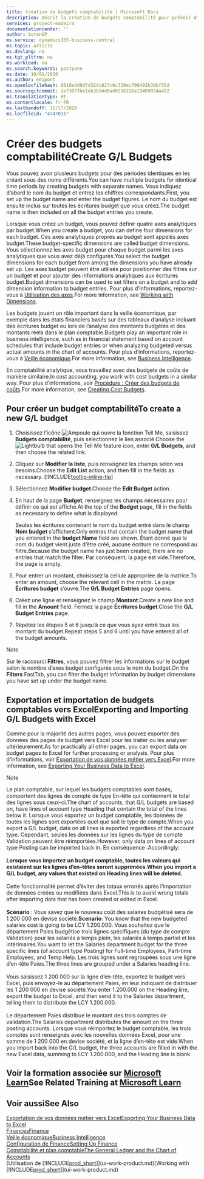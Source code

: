 ```yaml
---
title: Création de budgets comptabilité | Microsoft Docs
description: Décrit la création de budgets comptabilité pour prévoir différentes activités financières et affecter des axes analytiques à des fins de veille économique.
services: project-madeira
documentationcenter: ''
author: SorenGP
ms.service: dynamics365-business-central
ms.topic: article
ms.devlang: na
ms.tgt_pltfrm: na
ms.workload: na
ms.search.keywords: postpone
ms.date: 10/01/2020
ms.author: edupont
ms.openlocfilehash: 6018edd9d7d324c827c6c338ec700492b39bf56d
ms.sourcegitcommit: 2e7307fbe1eb3b34d0ad9356226a19409054a402
ms.translationtype: HT
ms.contentlocale: fr-FR
ms.lasthandoff: 12/17/2020
ms.locfileid: "4747015"
---
```

# <a name="create-gl-budgets"></a><span data-ttu-id="46c43-103">Créer des budgets comptabilité</span><span class="sxs-lookup"><span data-stu-id="46c43-103">Create G/L Budgets</span></span>
<span data-ttu-id="46c43-104">Vous pouvez avoir plusieurs budgets pour des périodes identiques en les créant sous des noms différents.</span><span class="sxs-lookup"><span data-stu-id="46c43-104">You can have multiple budgets for identical time periods by creating budgets with separate names.</span></span> <span data-ttu-id="46c43-105">Vous indiquez d’abord le nom du budget et entrez les chiffres correspondants.</span><span class="sxs-lookup"><span data-stu-id="46c43-105">First, you set up the budget name and enter the budget figures.</span></span> <span data-ttu-id="46c43-106">Le nom du budget est ensuite inclus sur toutes les écritures budget que vous créez.</span><span class="sxs-lookup"><span data-stu-id="46c43-106">The budget name is then included on all the budget entries you create.</span></span>  

<span data-ttu-id="46c43-107">Lorsque vous créez un budget, vous pouvez définir quatre axes analytiques par budget.</span><span class="sxs-lookup"><span data-stu-id="46c43-107">When you create a budget, you can define four dimensions for each budget.</span></span> <span data-ttu-id="46c43-108">Ces axes analytiques propres au budget sont appelés axes budget.</span><span class="sxs-lookup"><span data-stu-id="46c43-108">These budget-specific dimensions are called budget dimensions.</span></span> <span data-ttu-id="46c43-109">Vous sélectionnez les axes budget pour chaque budget parmi les axes analytiques que vous avez déjà configurés.</span><span class="sxs-lookup"><span data-stu-id="46c43-109">You select the budget dimensions for each budget from among the dimensions you have already set up.</span></span> <span data-ttu-id="46c43-110">Les axes budget peuvent être utilisés pour positionner des filtres sur un budget et pour ajouter des informations analytiques aux écritures budget.</span><span class="sxs-lookup"><span data-stu-id="46c43-110">Budget dimensions can be used to set filters on a budget and to add dimension information to budget entries.</span></span> <span data-ttu-id="46c43-111">Pour plus d’informations, reportez-vous à [Utilisation des axes](finance-dimensions.md).</span><span class="sxs-lookup"><span data-stu-id="46c43-111">For more information, see [Working with Dimensions](finance-dimensions.md).</span></span>

<span data-ttu-id="46c43-112">Les budgets jouent un rôle important dans la veille économique, par exemple dans les états financiers basés sur des tableaux d’analyse incluant des écritures budget ou lors de l’analyse des montants budgétés et des montants réels dans le plan comptable.</span><span class="sxs-lookup"><span data-stu-id="46c43-112">Budgets play an important role in business intelligence, such as in financial statement based on account schedules that include budget entries or when analyzing budgeted versus actual amounts in the chart of accounts.</span></span> <span data-ttu-id="46c43-113">Pour plus d’informations, reportez-vous à [Veille économique](bi.md).</span><span class="sxs-lookup"><span data-stu-id="46c43-113">For more information, see [Business Intelligence](bi.md).</span></span>

<span data-ttu-id="46c43-114">En comptabilité analytique, vous travaillez avec des budgets de coûts de manière similaire.</span><span class="sxs-lookup"><span data-stu-id="46c43-114">In cost accounting, you work with cost budgets in a similar way.</span></span> <span data-ttu-id="46c43-115">Pour plus d’informations, voir [Procédure : Créer des budgets de coûts](finance-create-cost-budgets.md).</span><span class="sxs-lookup"><span data-stu-id="46c43-115">For more information, see [Creating Cost Budgets](finance-create-cost-budgets.md).</span></span>    

## <a name="to-create-a-new-gl-budget"></a><span data-ttu-id="46c43-116">Pour créer un budget comptabilité</span><span class="sxs-lookup"><span data-stu-id="46c43-116">To create a new G/L budget</span></span>  
1. <span data-ttu-id="46c43-117">Choisissez l’icône ![Ampoule qui ouvre la fonction Tell Me](media/ui-search/search_small.png "Dites-moi ce que vous voulez faire"), saisissez **Budgets comptabilité**, puis sélectionnez le lien associé.</span><span class="sxs-lookup"><span data-stu-id="46c43-117">Choose the ![Lightbulb that opens the Tell Me feature](media/ui-search/search_small.png "Tell me what you want to do") icon, enter **G/L Budgets**, and then choose the related link.</span></span>  
2. <span data-ttu-id="46c43-118">Cliquez sur **Modifier la liste**, puis renseignez les champs selon vos besoins.</span><span class="sxs-lookup"><span data-stu-id="46c43-118">Choose the **Edit List** action, and then fill in the fields as necessary.</span></span> [!INCLUDE[tooltip-inline-tip](includes/tooltip-inline-tip_md.md)]  
3. <span data-ttu-id="46c43-119">Sélectionnez **Modifier budget**.</span><span class="sxs-lookup"><span data-stu-id="46c43-119">Choose the **Edit Budget** action.</span></span>
4. <span data-ttu-id="46c43-120">En haut de la page **Budget**, renseignez les champs nécessaires pour définir ce qui est affiché.</span><span class="sxs-lookup"><span data-stu-id="46c43-120">At the top of the **Budget** page, fill in the fields as necessary to define what is displayed.</span></span>  

    <span data-ttu-id="46c43-121">Seules les écritures contenant le nom du budget entré dans le champ **Nom budget** s’affichent.</span><span class="sxs-lookup"><span data-stu-id="46c43-121">Only entries that contain the budget name that you entered in the **budget Name** field are shown.</span></span> <span data-ttu-id="46c43-122">Étant donné que le nom du budget vient juste d’être créé, aucune écriture ne correspond au filtre.</span><span class="sxs-lookup"><span data-stu-id="46c43-122">Because the budget name has just been created, there are no entries that match the filter.</span></span> <span data-ttu-id="46c43-123">Par conséquent, la page est vide.</span><span class="sxs-lookup"><span data-stu-id="46c43-123">Therefore, the page is empty.</span></span>  
5. <span data-ttu-id="46c43-124">Pour entrer un montant, choisissez la cellule appropriée de la matrice.</span><span class="sxs-lookup"><span data-stu-id="46c43-124">To enter an amount, choose the relevant cell in the matrix.</span></span> <span data-ttu-id="46c43-125">La page **Écritures budget** s’ouvre.</span><span class="sxs-lookup"><span data-stu-id="46c43-125">The **G/L Budget Entries** page opens.</span></span>  
6. <span data-ttu-id="46c43-126">Créez une ligne et renseignez le champ **Montant**.</span><span class="sxs-lookup"><span data-stu-id="46c43-126">Create a new line and fill in the **Amount** field.</span></span> <span data-ttu-id="46c43-127">Fermez la page **Écritures budget**.</span><span class="sxs-lookup"><span data-stu-id="46c43-127">Close the **G/L Budget Entries** page.</span></span>  
7. <span data-ttu-id="46c43-128">Répétez les étapes 5 et 6 jusqu’à ce que vous ayez entré tous les montant du budget.</span><span class="sxs-lookup"><span data-stu-id="46c43-128">Repeat steps 5 and 6 until you have entered all of the budget amounts.</span></span>  

> [!NOTE]  
>  <span data-ttu-id="46c43-129">Sur le raccourci **Filtres**, vous pouvez filtrer les informations sur le budget selon le nombre d’axes budget configurés sous le nom du budget.</span><span class="sxs-lookup"><span data-stu-id="46c43-129">On the **Filters** FastTab, you can filter the budget information by budget dimensions you have set up under the budget name.</span></span>

## <a name="exporting-and-importing-gl-budgets-with-excel"></a><span data-ttu-id="46c43-130">Exportation et importation de budgets comptables vers Excel</span><span class="sxs-lookup"><span data-stu-id="46c43-130">Exporting and Importing G/L Budgets with Excel</span></span>
<span data-ttu-id="46c43-131">Comme pour la majorité des autres pages, vous pouvez exporter des données des pages de budget vers Excel pour les traiter ou les analyser ultérieurement.</span><span class="sxs-lookup"><span data-stu-id="46c43-131">As for practically all other pages, you can export data on budget pages to Excel for further processing or analysis.</span></span> <span data-ttu-id="46c43-132">Pour plus d’informations, voir [Exportation de vos données métier vers Excel](about-export-data.md).</span><span class="sxs-lookup"><span data-stu-id="46c43-132">For more information, see [Exporting Your Business Data to Excel](about-export-data.md).</span></span>

> [!NOTE]
> <span data-ttu-id="46c43-133">Le plan comptable, sur lequel les budgets comptables sont basés, comportent des lignes de compte de type En-tête qui contiennent le total des lignes sous ceux-ci.</span><span class="sxs-lookup"><span data-stu-id="46c43-133">The chart of accounts, that G/L budgets are based on, have lines of account type Heading that contain the total of the lines below it.</span></span> <span data-ttu-id="46c43-134">Lorsque vous exportez un budget comptable, les données de toutes les lignes sont exportées quel que soit le type de compte.</span><span class="sxs-lookup"><span data-stu-id="46c43-134">When you export a G/L budget, data on all lines is exported regardless of the account type.</span></span> <span data-ttu-id="46c43-135">Cependant, seules les données sur les lignes du type de compte Validation peuvent être réimportées.</span><span class="sxs-lookup"><span data-stu-id="46c43-135">However, only data on lines of account type Posting can be imported back in.</span></span> <span data-ttu-id="46c43-136">En conséquence :</span><span class="sxs-lookup"><span data-stu-id="46c43-136">Accordingly:</span></span> <br /><br /> <span data-ttu-id="46c43-137">**Lorsque vous importez un budget comptable, toutes les valeurs qui existaient sur les lignes d’en-têtes seront supprimées.**</span><span class="sxs-lookup"><span data-stu-id="46c43-137">**When you import a G/L budget, any values that existed on Heading lines will be deleted.**</span></span> <br /><br /> <span data-ttu-id="46c43-138">Cette fonctionnalité permet d’éviter des totaux erronés après l’importation de données créées ou modifiées dans Excel.</span><span class="sxs-lookup"><span data-stu-id="46c43-138">This is to avoid wrong totals after importing data that has been created or edited in Excel.</span></span><br /><br /> <span data-ttu-id="46c43-139">**Scénario** : Vous savez que le nouveau coût des salaires budgétisé sera de 1 200 000 en devise société.</span><span class="sxs-lookup"><span data-stu-id="46c43-139">**Scenario**: You know that the new budgeted salaries cost is going to be LCY 1.200.000.</span></span> <span data-ttu-id="46c43-140">Vous souhaitez que le département Paies budgétise trois lignes spécifiques (du type de compte Validation) pour les salariés à temps plein, les salariés à temps partiel et les intérimaires.</span><span class="sxs-lookup"><span data-stu-id="46c43-140">You want to let the Salaries department budget for the three specific lines (of account type Posting) for Full-time Employees, Part-time Employees, and Temp Help.</span></span> <span data-ttu-id="46c43-141">Les trois lignes sont regroupées sous une ligne d’en-tête Paies.</span><span class="sxs-lookup"><span data-stu-id="46c43-141">The three lines are grouped under a Salaries heading line.</span></span><br /><br /><span data-ttu-id="46c43-142">Vous saisissez 1 200 000 sur la ligne d’en-tête, exportez le budget vers Excel, puis envoyez-le au département Paies, en leur indiquant de distribuer les 1 200 000 en devise société.</span><span class="sxs-lookup"><span data-stu-id="46c43-142">You enter 1.200.000 on the Heading line, export the budget to Excel, and then send it to the Salaries department, telling them to distribute the LCY 1.200.000.</span></span><br /><br /> <span data-ttu-id="46c43-143">Le département Paies distribue le montant des trois comptes de validation.</span><span class="sxs-lookup"><span data-stu-id="46c43-143">The Salaries department distributes the amount on the three posting accounts.</span></span> <span data-ttu-id="46c43-144">Lorsque vous réimportez le budget comptable, les trois comptes sont renseignés avec les nouvelles données Excel, pour une somme de 1 200 000 en devise société, et la ligne d’en-tête est vide.</span><span class="sxs-lookup"><span data-stu-id="46c43-144">When you import back into the G/L budget, the three accounts are filled in with the new Excel data, summing to LCY 1.200.000, and the Heading line is blank.</span></span>

## <a name="see-related-training-at-microsoft-learn"></a><span data-ttu-id="46c43-145">Voir la formation associée sur [Microsoft Learn](/learn/modules/budgets-exchange-rates-dynamics-365-business-central/index)</span><span class="sxs-lookup"><span data-stu-id="46c43-145">See Related Training at [Microsoft Learn](/learn/modules/budgets-exchange-rates-dynamics-365-business-central/index)</span></span>

## <a name="see-also"></a><span data-ttu-id="46c43-146">Voir aussi</span><span class="sxs-lookup"><span data-stu-id="46c43-146">See Also</span></span>
[<span data-ttu-id="46c43-147">Exportation de vos données métier vers Excel</span><span class="sxs-lookup"><span data-stu-id="46c43-147">Exporting Your Business Data to Excel</span></span>](about-export-data.md)  
[<span data-ttu-id="46c43-148">Finances</span><span class="sxs-lookup"><span data-stu-id="46c43-148">Finance</span></span>](finance.md)  
[<span data-ttu-id="46c43-149">Veille économique</span><span class="sxs-lookup"><span data-stu-id="46c43-149">Business Intelligence</span></span>](bi.md)  
[<span data-ttu-id="46c43-150">Configuration de Finance</span><span class="sxs-lookup"><span data-stu-id="46c43-150">Setting Up Finance</span></span>](finance-setup-finance.md)  
[<span data-ttu-id="46c43-151">Comptabilité et plan comptable</span><span class="sxs-lookup"><span data-stu-id="46c43-151">The General Ledger and the Chart of Accounts</span></span>](finance-general-ledger.md)  
<span data-ttu-id="46c43-152">[Utilisation de [!INCLUDE[prod_short](includes/prod_short.md)]](ui-work-product.md)</span><span class="sxs-lookup"><span data-stu-id="46c43-152">[Working with [!INCLUDE[prod_short](includes/prod_short.md)]](ui-work-product.md)</span></span>  
